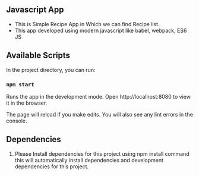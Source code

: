## Javascript App

- This is Simple Recipe App in Which we can find Recipe list.
- This app developed using modern javascript like babel, webpack, ES6 JS

## Available Scripts

In the project directory, you can run:

### `npm start`

Runs the app in the development mode.
Open http://localhost:8080 to view it in the browser.

The page will reload if you make edits.
You will also see any lint errors in the console.

## Dependencies

1. Please Install dependencies for this project using npm install command this will automatically install dependencies and development dependencies for this project.
